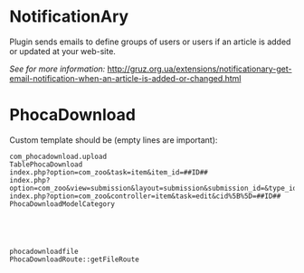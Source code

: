 # NotificationAry

Plugin sends emails to define groups of users or users if an article is added or updated at your web-site.

*See for more information:* http://gruz.org.ua/extensions/notificationary-get-email-notification-when-an-article-is-added-or-changed.html


# PhocaDownload

Custom template should be (empty lines are important):

```
com_phocadownload.upload
TablePhocaDownload
index.php?option=com_zoo&task=item&item_id=##ID##
index.php?option=com_zoo&view=submission&layout=submission&submission_id=&type_id=article&item_id=##ID##&redirect=itemedit&submission_hash=##SUBMISSION_HASH##
index.php?option=com_zoo&controller=item&task=edit&cid%5B%5D=##ID##
PhocaDownloadModelCategory





phocadownloadfile
PhocaDownloadRoute::getFileRoute
```

